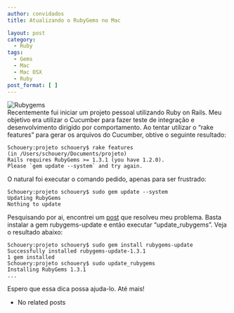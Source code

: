 ```yaml
---
author: convidados
title: Atualizando o RubyGems no Mac

layout: post
category:
  - Ruby
tags:
  - Gems
  - Mac
  - Mac OSX
  - Ruby
post_format: [ ]
---
```

![Rubygems][1]  
Recentemente fui iniciar um projeto pessoal utilizando Ruby on Rails. Meu objetivo era utilizar o Cucumber para fazer teste de integração e desenvolvimento dirigido por comportamento. Ao tentar utilizar o “rake features” para gerar os arquivos do Cucumber, obtive o seguinte resultado: 

    Schouery:projeto schouery$ rake features
    (in /Users/schouery/Documents/projeto)
    Rails requires RubyGems >= 1.3.1 (you have 1.2.0).
    Please `gem update --system` and try again.
    

O natural foi executar o comando pedido, apenas para ser frustrado: 

    Schouery:projeto schouery$ sudo gem update --system
    Updating RubyGems
    Nothing to update
    

Pesquisando por ai, encontrei um [post][2] que resolveu meu problema. Basta instalar a gem rubygems-update e então executar “update_rubygems”. Veja o resultado abaixo: 

    Schouery:projeto schouery$ sudo gem install rubygems-update
    Successfully installed rubygems-update-1.3.1
    1 gem installed
    Schouery:projeto schouery$ sudo update_rubygems
    Installing RubyGems 1.3.1
    ...
    

Espero que essa dica possa ajuda-lo. Até mais! 


*   No related posts












 [1]: http://vidageek.net/wp-content/uploads/2009/02/rubygems.png
 [2]: http://blog.libinpan.com/2008/04/update-rubygems-to-new-version-on-leopard/ "post"





